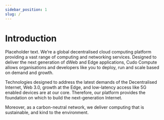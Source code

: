 ```yaml
---
sidebar_position: 1
slug: /
---
```


# Introduction


Placeholder text. We’re a global decentralised cloud computing platform providing a vast range of computing and networking services. Designed to deliver the next generation of dWeb and Edge applications, Cudo Compute allows organisations and developers like you to deploy, run and scale based on demand and growth.

Technologies designed to address the latest demands of the Decentralised Internet, Web 3.0, growth at the Edge, and low-latency access like 5G enabled devices are at our core. Therefore, our platform provides the foundation on which to build the next-generation Internet.

Moreover, as a carbon-neutral network, we deliver computing that is sustainable, and kind to the environment.